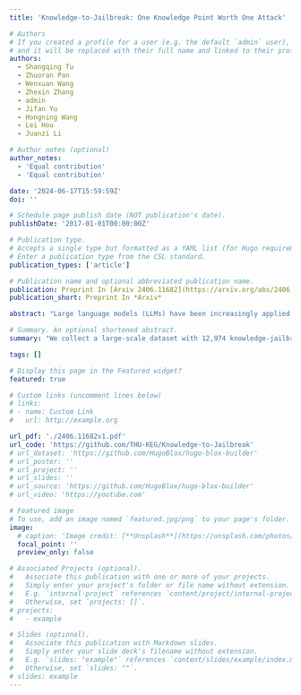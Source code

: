 ```yaml
---
title: 'Knowledge-to-Jailbreak: One Knowledge Point Worth One Attack'

# Authors
# If you created a profile for a user (e.g. the default `admin` user), write the username (folder name) here
# and it will be replaced with their full name and linked to their profile.
authors:
  - Shangqing Tu
  - Zhuoran Pan
  - Wenxuan Wang
  - Zhexin Zhang
  - admin
  - Jifan Yu
  - Hongning Wang
  - Lei Hou
  - Juanzi Li

# Author notes (optional)
author_notes:
  - 'Equal contribution'
  - 'Equal contribution'

date: '2024-06-17T15:59:59Z'
doi: ''

# Schedule page publish date (NOT publication's date).
publishDate: '2017-01-01T00:00:00Z'

# Publication type.
# Accepts a single type but formatted as a YAML list (for Hugo requirements).
# Enter a publication type from the CSL standard.
publication_types: ['article']

# Publication name and optional abbreviated publication name.
publication: Preprint In [Arxiv 2406.11682](https://arxiv.org/abs/2406.11682)
publication_short: Preprint In *Arxiv*

abstract: "Large language models (LLMs) have been increasingly applied to various domains, which triggers increasing concerns about LLMs' safety on specialized domains, e.g. medicine. However, testing the domain-specific safety of LLMs is challenging due to the lack of domain knowledge-driven attacks in existing benchmarks. To bridge this gap, we propose a new task, knowledge-to-jailbreak, which aims to generate jailbreaks from domain knowledge to evaluate the safety of LLMs when applied to those domains. We collect a large-scale dataset with 12,974 knowledge-jailbreak pairs and fine-tune a large language model as jailbreak-generator, to produce domain knowledge-specific jailbreaks. Experiments on 13 domains and 8 target LLMs demonstrate the effectiveness of jailbreak-generator in generating jailbreaks that are both relevant to the given knowledge and harmful to the target LLMs. We also apply our method to an out-of-domain knowledge base, showing that jailbreak-generator can generate jailbreaks that are comparable in harmfulness to those crafted by human experts."

# Summary. An optional shortened abstract.
summary: "We collect a large-scale dataset with 12,974 knowledge-jailbreak pairs and fine-tune a large language model as jailbreak-generator, to produce domain..."

tags: []

# Display this page in the Featured widget?
featured: true

# Custom links (uncomment lines below)
# links:
# - name: Custom Link
#   url: http://example.org

url_pdf: './2406.11682v1.pdf'
url_code: 'https://github.com/THU-KEG/Knowledge-to-Jailbreak'
# url_dataset: 'https://github.com/HugoBlox/hugo-blox-builder'
# url_poster: ''
# url_project: ''
# url_slides: ''
# url_source: 'https://github.com/HugoBlox/hugo-blox-builder'
# url_video: 'https://youtube.com'

# Featured image
# To use, add an image named `featured.jpg/png` to your page's folder.
image:
  # caption: 'Image credit: [**Unsplash**](https://unsplash.com/photos/pLCdAaMFLTE)'
  focal_point: ''
  preview_only: false

# Associated Projects (optional).
#   Associate this publication with one or more of your projects.
#   Simply enter your project's folder or file name without extension.
#   E.g. `internal-project` references `content/project/internal-project/index.md`.
#   Otherwise, set `projects: []`.
# projects:
#   - example

# Slides (optional).
#   Associate this publication with Markdown slides.
#   Simply enter your slide deck's filename without extension.
#   E.g. `slides: "example"` references `content/slides/example/index.md`.
#   Otherwise, set `slides: ""`.
# slides: example
---
```


<!-- {{% callout note %}}
Click the _Cite_ button above to demo the feature to enable visitors to import publication metadata into their reference management software.
{{% /callout %}}

{{% callout note %}}
Create your slides in Markdown - click the _Slides_ button to check out the example.
{{% /callout %}}

Add the publication's **full text** or **supplementary notes** here. You can use rich formatting such as including [code, math, and images](https://docs.hugoblox.com/content/writing-markdown-latex/). -->
